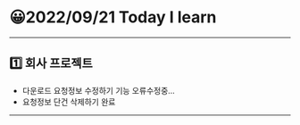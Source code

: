 # 😀2022/09/21 Today I learn
-------------------------
## 1️⃣ 회사 프로젝트
  * 다운로드 요청정보 수정하기 기능 오류수정중...
  * 요청정보 단건 삭제하기 완료
-------------------------
